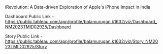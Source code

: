 iRevolution: A Data-driven Exploration of Apple's iPhone Impact 
in India

Dashboard Public Link - https://public.tableau.com/app/profile/balamurugan.k1632/viz/Dashboard_NM2023TMID02925/Dashboard

Story Public Link - https://public.tableau.com/app/profile/balamurugan.k1632/viz/Story_NM2023TMID02925/Story

